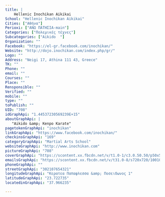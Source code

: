 ```yaml
---
title: |
    Hellenic Inochikan Aikikai
School: "Hellenic Inochikan Aikikai"
Cities: ["Αθήνα"]
Perioxi: ["ΑΝΩ ΠΑΤΗΣΙΑ-main"]
Categories: ["Πολεμικές τέχνες"]
Subcategories: ["Aikido  "]
Organization: ""
Facebook: "https://el-gr.facebook.com/inochikan/"
Website: "http://dojo.inochikan.com/index.php/gr/"
Logo: ""
Address: "Neigi 17, Athina 111 43, Greece"
TK: ""
Phone: ""
email: ""
Courses: ""
Place: ""
Rensponsible: ""
Verified: ""
mobile: ""
type: ""
toPublish: ""
UID: "708"
idGraphApi: "1.44537230569239E+15"
aboutGraphApi: | 
   "Aikido &amp; Kenpo Karate"
pagetokenGraphApi: "inochikan"
linkGraphApi: "https://www.facebook.com/inochikan/"
checkinsGraphApi: "169"
categoryGraphApi: "Martial Arts School"
websiteGraphApi: "http://www.inochikan.com"
pictureGraphApi: "708"
coverGraphApi: "https://scontent.xx.fbcdn.net/v/t1.0-1/c3.0.50.50/p50x50/11067490_1640208089542141_1643349896859805987_n.jpg?oh=643036497f2cae4c9731127915c7436a&amp;oe=5B0953BD"
emailsGraphApi: "https://scontent.xx.fbcdn.net/v/t31.0-8/s720x720/10010804_1467009790195306_1852621415_o.jpg?oh=d818c772f8528e2f7f0dd892f980a159&amp;oe=5B045216"
phoneGraphApi: ""
streetGraphApi: "302107654321"
longitudeGraphApi: "Κερατεα Παπαφλεσσα &amp; Ποσειδωνος 1"
latitudeGraphApi: "23.722735"
locatedinGraphApi: "37.966235"

---
```




